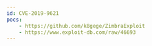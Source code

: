 ```yaml
---
id: CVE-2019-9621
pocs:
    - https://github.com/k8gege/ZimbraExploit
    - https://www.exploit-db.com/raw/46693
---
```

